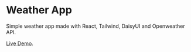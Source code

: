 # Weather App

Simple weather app made with React, Tailwind, DaisyUI and Openweather API.

[Live Demo](https://matiastk.github.io/weatherApp/).